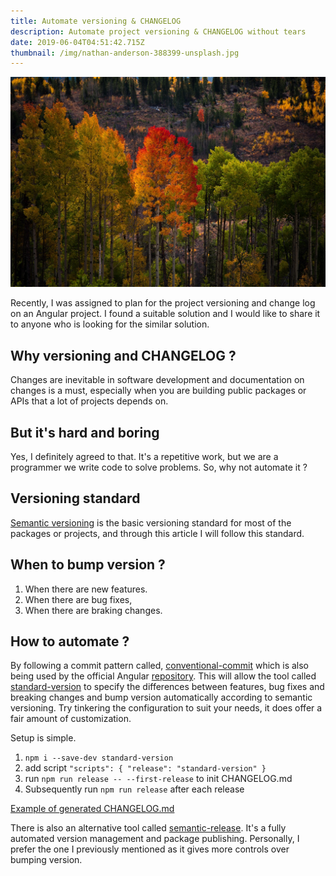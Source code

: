 ```yaml
---
title: Automate versioning & CHANGELOG
description: Automate project versioning & CHANGELOG without tears
date: 2019-06-04T04:51:42.715Z
thumbnail: /img/nathan-anderson-388399-unsplash.jpg
---
```

![Changes are inevitable](/img/nathan-anderson-388399-unsplash.jpg "Changes are inevitable")

Recently, I was assigned to plan for the project versioning and change log on an Angular project. I found a suitable solution and I would like to share it to anyone who is looking for the similar solution.

## Why versioning and CHANGELOG ?

Changes are inevitable in software development and documentation on changes is a must, especially when you are building public packages or APIs that a lot of projects depends on. 

## But it's hard and boring

Yes, I definitely agreed to that. It's a repetitive work, but we are a programmer we write code to solve problems. So, why not automate it ?

## Versioning standard

[Semantic versioning](https://semver.org/) is the basic versioning standard for most of the packages or projects, and through this article I will follow this standard. 

## When to bump version ?

1. When there are new features.
2. When there are bug fixes,
3. When there are braking changes.

## How to automate ?

By following a commit pattern called, [conventional-commit](https://www.conventionalcommits.org/en/v1.0.0-beta.4/) which is also being used by the official Angular [repository](https://github.com/angular/angular). This will allow the tool called [standard-version](https://github.com/conventional-changelog/standard-version) to specify the differences between features, bug fixes and breaking changes and bump version automatically according to semantic versioning. Try tinkering the configuration to suit your needs, it does offer a fair amount of customization.

Setup is simple. 

1. `npm i --save-dev standard-version`
2. add script  `"scripts": { "release": "standard-version" }`
3. run `npm run release -- --first-release` to init CHANGELOG.md
4. Subsequently run `npm run release` after each release

[Example of generated CHANGELOG.md](https://github.com/conventional-changelog/standard-version/blob/master/CHANGELOG.md)

There is also an alternative tool called [semantic-release](https://github.com/semantic-release/semantic-release). It's a fully automated version management and package publishing. Personally, I prefer the one I previously mentioned as it gives more controls over bumping version.
